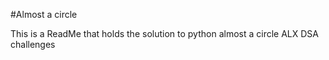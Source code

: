#Almost a circle

This is a ReadMe that holds the solution to python almost a circle ALX DSA challenges
